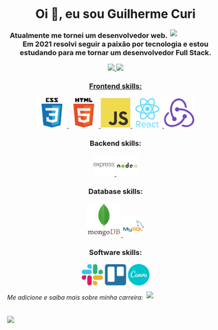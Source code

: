 <h1 align="center">Oi 👋, eu sou Guilherme Curi </h1>
 <img align="right" width="125px" src="https://media.giphy.com/media/lnfzT3k8g7wpG/giphy.gif">
<h3 align="center">Atualmente me tornei um desenvolvedor web. Em 2021 resolvi seguir a paixão por tecnologia e estou estudando para me tornar um desenvolvedor Full Stack.</h3>
  <div align="center">
  <a href="https://github.com/gscuri">
  <img height="120em" src="https://github-readme-stats.vercel.app/api?username=gscuri&show_icons=true&theme=tokyonight&include_all_commits=true&count_private=true"/>
  <img height="120em" src="https://github-readme-stats.vercel.app/api/top-langs/?username=gscuri&layout=compact&langs_count=7&theme=dark"/>
</div>
<div style="display: inline_block">
<h3 align="center">Frontend skills:</h3>
<p align="center"> <a href="https://www.w3schools.com/css/" target="_blank" rel="noreferrer"> <img src="https://raw.githubusercontent.com/devicons/devicon/master/icons/css3/css3-original-wordmark.svg" alt="css3" width="70" height="70"/> </a> <a href="https://www.w3.org/html/" target="_blank" rel="noreferrer"> <img src="https://raw.githubusercontent.com/devicons/devicon/master/icons/html5/html5-original-wordmark.svg" alt="html5" width="70" height="70"/> </a> <a href="https://developer.mozilla.org/en-US/docs/Web/JavaScript" target="_blank" rel="noreferrer"> <img src="https://raw.githubusercontent.com/devicons/devicon/master/icons/javascript/javascript-original.svg" alt="javascript" width="70" height="70"/> </a> <a href="https://reactjs.org/" target="_blank" rel="noreferrer"> <img src="https://raw.githubusercontent.com/devicons/devicon/master/icons/react/react-original-wordmark.svg" alt="react" width="70" height="70"/> </a> <a href="https://redux.js.org" target="_blank" rel="noreferrer"> <img src="https://raw.githubusercontent.com/devicons/devicon/master/icons/redux/redux-original.svg" alt="redux" width="70" height="70"/> </a> </p>

 <h3 align="center">Backend skills:</h3>
<p align="center"> <a href="https://expressjs.com" target="_blank" rel="noreferrer"> <img src="https://raw.githubusercontent.com/devicons/devicon/master/icons/express/express-original-wordmark.svg" alt="express" width="50" height="50"/> </a> <a href="https://nodejs.org" target="_blank" rel="noreferrer"> <img src="https://raw.githubusercontent.com/devicons/devicon/master/icons/nodejs/nodejs-original-wordmark.svg" alt="nodejs" width="50" height="50"/> </a> </p>

<h3 align="center">Database skills:</h3>
<p align="center"> <a href="https://www.mongodb.com/" target="_blank" rel="noreferrer"> <img src="https://raw.githubusercontent.com/devicons/devicon/master/icons/mongodb/mongodb-original-wordmark.svg" alt="mongodb" width="80" height="80"/> </a> <a href="https://www.mysql.com/" target="_blank" rel="noreferrer"> <img src="https://raw.githubusercontent.com/devicons/devicon/master/icons/mysql/mysql-original-wordmark.svg" alt="mysql" width="50" height="50"/> </a> </p>

  <h3 align="center">Software skills:</h3>
  <p <img align="center" alt="Guilherme-VScode" height="50" width="50" src="https://raw.githubusercontent.com/devicons/devicon/master/icons/vscode/vscode-original.svg">
  <img align="center" alt="Guilherme-Slack" height="50" width="50" src="https://raw.githubusercontent.com/devicons/devicon/master/icons/slack/slack-original.svg">
  <img align="center" alt="Guilherme-Trello" height="50" width="50" src="https://raw.githubusercontent.com/devicons/devicon/master/icons/trello/trello-plain.svg">
  <img align="center" alt="Guilherme-Canva" height="50" width="50" src="https://raw.githubusercontent.com/devicons/devicon/master/icons/canva/canva-original.svg">
  </p>
 <img align="right" width="180px" src="https://media.giphy.com/media/d9RbxjZ8QXesiYoerE/giphy.gif"> 
  </div> 
<div> 
    <h6 align="left">Me adicione e saiba mais sobre minha carreira:</h6>
  <a href="https://www.linkedin.com/in/guilhermecuri/" target="_blank"><img src="https://img.shields.io/badge/-LinkedIn-%230077B5?style=for-the-badge&logo=linkedin&logoColor=white" target="_blank" width="150px" align="center"></a> 
  
</div>
  

